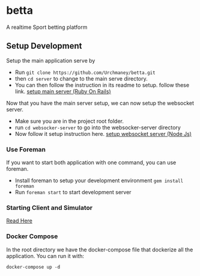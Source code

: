 # betta
A realtime Sport betting platform 


## Setup Development
Setup the main application serve by
- Run `git clone https://github.com/Urchmaney/betta.git`
- then `cd server` to change to the main serve directory.
- You can then follow the instruction in its readme to setup. follow these link. [setup main server (Ruby On Rails)](./server/README.md)

Now that you have the main server setup, we can now setup the websocket server.
- Make sure you are in the project root folder.
- run `cd websocker-server` to go into the websocker-server directory
- Now follow it setup instruction here. [setup websocket server (Node Js)](./websocker-server/README.md)


### Use Foreman
If you want to start both application with one command, you can use foreman.
- Install foreman to setup your development environment `gem install foreman`
- Run `foreman start` to start development server

### Starting Client and Simulator 
[Read Here](/websocker-server/README.md#starting-client-and-simulator)

### Docker Compose
In the root directory we have the docker-compose file that dockerize all the application.
You can run it with:
```
docker-compose up -d
```